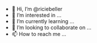 - 👋 Hi, I’m @riciebeller
- 👀 I’m interested in ...
- 🌱 I’m currently learning ...
- 💞️ I’m looking to collaborate on ...
- 📫 How to reach me ...

<!---
riciebeller/riciebeller is a ✨ special ✨ repository because its `README.md` (this file) appears on your GitHub profile.
You can click the Preview link to take a look at your changes.
--->
